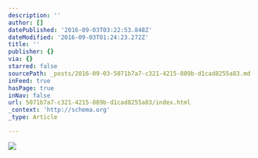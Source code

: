 ```yaml
---
description: ''
author: []
datePublished: '2016-09-03T03:22:53.848Z'
dateModified: '2016-09-03T01:24:23.272Z'
title: ''
publisher: {}
via: {}
starred: false
sourcePath: _posts/2016-09-03-5071b7a7-c321-4215-889b-d1cad8255a83.md
inFeed: true
hasPage: true
inNav: false
url: 5071b7a7-c321-4215-889b-d1cad8255a83/index.html
_context: 'http://schema.org'
_type: Article

---
```

![](https://the-grid-user-content.s3-us-west-2.amazonaws.com/01cfc8c7-2e06-4dfe-9314-1b66bb3aa501.jpg)